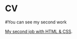 # CV

#You can see my second work


[My second job with HTML & CSS](https://anatoliyvolik.github.io/CV2/).
